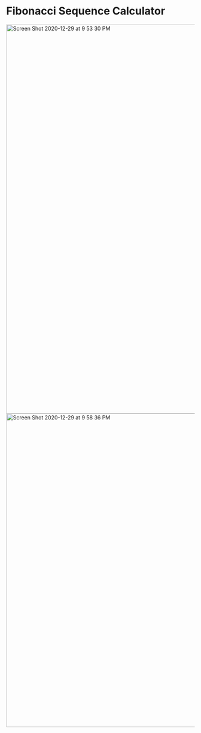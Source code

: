 # Fibonacci Sequence Calculator

<img width="1036" alt="Screen Shot 2020-12-29 at 9 53 30 PM" src="https://user-images.githubusercontent.com/72318956/103328042-3ba75700-4a25-11eb-90e6-b9f89235e2ba.png">

<img width="835" alt="Screen Shot 2020-12-29 at 9 58 36 PM" src="https://user-images.githubusercontent.com/72318956/103328043-3d711a80-4a25-11eb-8165-5ee1b4b7d4a7.png">
